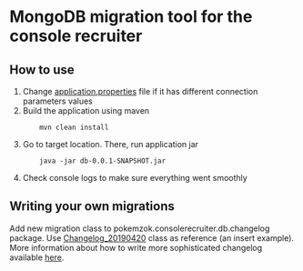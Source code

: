 # MongoDB migration tool for the console recruiter

## How to use
1. Change [application.properties](/db-version-control/src/main/resources/application.properties) file if it has different connection parameters values
2. Build the application using maven
    ```
        mvn clean install
    ```  
3. Go to target location. There, run application jar
    ```
        java -jar db-0.0.1-SNAPSHOT.jar
    ```
4. Check console logs to make sure everything went smoothly

## Writing your own migrations
Add new migration class to pokemzok.consolerecruiter.db.changelog package. Use [Changelog_20190420](/db-version-control/src/main/java/pokemzok/consolerecruiter/db/changelogs/question/Changelog_20190420.java) class as reference (an insert example). More information about how to write more sophisticated changelog available [here](https://github.com/cybuch/mongobeeJ).

